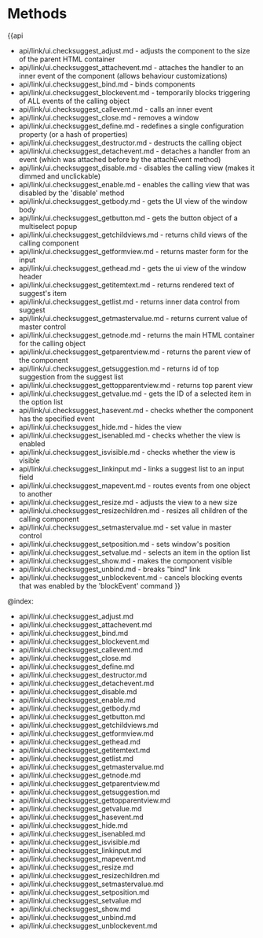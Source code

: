 Methods
=======

{{api
- api/link/ui.checksuggest_adjust.md - adjusts the component to the size of the parent HTML container
- api/link/ui.checksuggest_attachevent.md - attaches the handler to an inner event of the component (allows behaviour customizations)
- api/link/ui.checksuggest_bind.md - binds components
- api/link/ui.checksuggest_blockevent.md - temporarily blocks triggering of ALL events of the calling object
- api/link/ui.checksuggest_callevent.md - calls an inner event
- api/link/ui.checksuggest_close.md - removes a window
- api/link/ui.checksuggest_define.md - redefines a single configuration property (or a hash of properties)
- api/link/ui.checksuggest_destructor.md - destructs the calling object
- api/link/ui.checksuggest_detachevent.md - detaches a handler from an event (which was attached before by the attachEvent method)
- api/link/ui.checksuggest_disable.md - disables the calling view (makes it dimmed and unclickable)
- api/link/ui.checksuggest_enable.md - enables the calling view that was disabled by the 'disable' method
- api/link/ui.checksuggest_getbody.md - gets the UI view of the window body
- api/link/ui.checksuggest_getbutton.md - gets the button object of a multiselect popup
- api/link/ui.checksuggest_getchildviews.md - returns child views of the calling component
- api/link/ui.checksuggest_getformview.md - returns master form for the input
- api/link/ui.checksuggest_gethead.md - gets the ui view of the window header
- api/link/ui.checksuggest_getitemtext.md - returns rendered text of suggest's item
- api/link/ui.checksuggest_getlist.md - returns inner data control from suggest
- api/link/ui.checksuggest_getmastervalue.md - returns current value of master control
- api/link/ui.checksuggest_getnode.md - returns the main HTML container for the calling object
- api/link/ui.checksuggest_getparentview.md - returns the parent view of the component
- api/link/ui.checksuggest_getsuggestion.md - returns id of top suggestion from the suggest list
- api/link/ui.checksuggest_gettopparentview.md - returns top parent view
- api/link/ui.checksuggest_getvalue.md - gets the ID of a selected item in the option list
- api/link/ui.checksuggest_hasevent.md - checks whether the component has the specified event
- api/link/ui.checksuggest_hide.md - hides the view
- api/link/ui.checksuggest_isenabled.md - checks whether the view is enabled
- api/link/ui.checksuggest_isvisible.md - checks whether the view is visible
- api/link/ui.checksuggest_linkinput.md - links a suggest list to an input field
- api/link/ui.checksuggest_mapevent.md - routes events from one object to another
- api/link/ui.checksuggest_resize.md - adjusts the view to a new size
- api/link/ui.checksuggest_resizechildren.md - resizes all children of the calling component
- api/link/ui.checksuggest_setmastervalue.md - set value in master control
- api/link/ui.checksuggest_setposition.md - sets window's position
- api/link/ui.checksuggest_setvalue.md - selects an item in the option list
- api/link/ui.checksuggest_show.md - makes the component visible
- api/link/ui.checksuggest_unbind.md - breaks "bind" link
- api/link/ui.checksuggest_unblockevent.md - cancels blocking events that was enabled by the 'blockEvent' command
}}

@index:
- api/link/ui.checksuggest_adjust.md
- api/link/ui.checksuggest_attachevent.md
- api/link/ui.checksuggest_bind.md
- api/link/ui.checksuggest_blockevent.md
- api/link/ui.checksuggest_callevent.md
- api/link/ui.checksuggest_close.md
- api/link/ui.checksuggest_define.md
- api/link/ui.checksuggest_destructor.md
- api/link/ui.checksuggest_detachevent.md
- api/link/ui.checksuggest_disable.md
- api/link/ui.checksuggest_enable.md
- api/link/ui.checksuggest_getbody.md
- api/link/ui.checksuggest_getbutton.md
- api/link/ui.checksuggest_getchildviews.md
- api/link/ui.checksuggest_getformview.md
- api/link/ui.checksuggest_gethead.md
- api/link/ui.checksuggest_getitemtext.md
- api/link/ui.checksuggest_getlist.md
- api/link/ui.checksuggest_getmastervalue.md
- api/link/ui.checksuggest_getnode.md
- api/link/ui.checksuggest_getparentview.md
- api/link/ui.checksuggest_getsuggestion.md
- api/link/ui.checksuggest_gettopparentview.md
- api/link/ui.checksuggest_getvalue.md
- api/link/ui.checksuggest_hasevent.md
- api/link/ui.checksuggest_hide.md
- api/link/ui.checksuggest_isenabled.md
- api/link/ui.checksuggest_isvisible.md
- api/link/ui.checksuggest_linkinput.md
- api/link/ui.checksuggest_mapevent.md
- api/link/ui.checksuggest_resize.md
- api/link/ui.checksuggest_resizechildren.md
- api/link/ui.checksuggest_setmastervalue.md
- api/link/ui.checksuggest_setposition.md
- api/link/ui.checksuggest_setvalue.md
- api/link/ui.checksuggest_show.md
- api/link/ui.checksuggest_unbind.md
- api/link/ui.checksuggest_unblockevent.md



